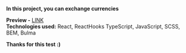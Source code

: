 **In this project, you can exchange currencies**  
  
**Preview -** [LINK](https://spacehook.github.io/itop1000-test-task/)  
**Technologies used:** React, ReactHooks TypeScript, JavaScript, SCSS, BEM, Bulma  
  
**Thanks for this test :)**
